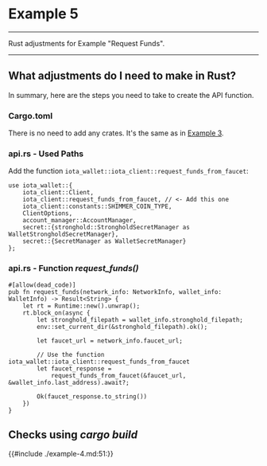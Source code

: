 # Example 5

---

Rust adjustments for Example "Request Funds".

---

## What adjustments do I need to make in Rust?

In summary, here are the steps you need to take to create the API function.

### Cargo.toml

There is no need to add any crates. It's the same as in [Example 3](./example-3/).

### api.rs - Used Paths

Add the function `iota_wallet::iota_client::request_funds_from_faucet`:

```rust,ignore
use iota_wallet::{
    iota_client::Client,
    iota_client::request_funds_from_faucet, // <- Add this one
    iota_client::constants::SHIMMER_COIN_TYPE,
    ClientOptions,
    account_manager::AccountManager,
    secret::{stronghold::StrongholdSecretManager as WalletStrongholdSecretManager},
    secret::{SecretManager as WalletSecretManager}
};
```

### api.rs - Function _request_funds()_

```rust,ignore
#[allow(dead_code)]
pub fn request_funds(network_info: NetworkInfo, wallet_info: WalletInfo) -> Result<String> {
    let rt = Runtime::new().unwrap();
    rt.block_on(async {
        let stronghold_filepath = wallet_info.stronghold_filepath;
        env::set_current_dir(&stronghold_filepath).ok();

        let faucet_url = network_info.faucet_url;

        // Use the function iota_wallet::iota_client::request_funds_from_faucet
        let faucet_response =
            request_funds_from_faucet(&faucet_url, &wallet_info.last_address).await?;

        Ok(faucet_response.to_string())
    })
}
```

## Checks using _cargo build_

{{#include ./example-4.md:51:}}
